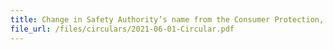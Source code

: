 ```yaml
---
title: Change in Safety Authority’s name from the Consumer Protection, Weights and Measures Division to the Consumer Product Safety Office
file_url: /files/circulars/2021-06-01-Circular.pdf
---
```

